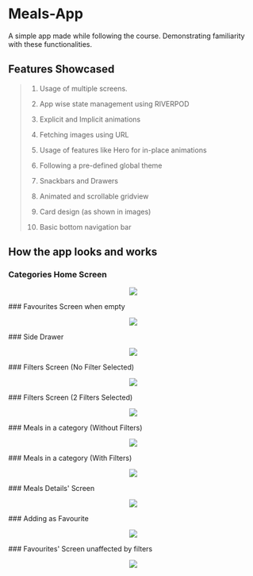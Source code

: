 # Meals-App
A simple app made while following the course. Demonstrating familiarity with these functionalities.

## Features Showcased
> 1. Usage of multiple screens.
>
> 2. App wise state management using RIVERPOD
>
> 3. Explicit and Implicit animations
>
> 4. Fetching images using URL
>
> 5. Usage of features like Hero for in-place animations
> 
> 6. Following a pre-defined global theme 
>
> 7. Snackbars and Drawers
>
> 8. Animated and scrollable gridview
>
> 9. Card design (as shown in images)
>
> 10. Basic bottom navigation bar

## How the app looks and works
### Categories Home Screen
<p align="center">
  <img src="https://github.com/iamsuteerth/Meals-App/blob/main/demo_images/Categories_HomePage.jpg"/>
</p>
### Favourites Screen when empty
<p align="center">
  <img src="https://github.com/iamsuteerth/Meals-App/blob/main/demo_images/Empty_Favourites_Navigation_Bar.jpg"/>
</p>
### Side Drawer
<p align="center">
  <img src="https://github.com/iamsuteerth/Meals-App/blob/main/demo_images/Side_Drawer.jpg"/>
</p>
### Filters Screen (No Filter Selected)
<p align="center">
  <img src="https://github.com/iamsuteerth/Meals-App/blob/main/demo_images/Filters_Screen.jpg"/>
</p>
### Filters Screen (2 Filters Selected)
<p align="center">
  <img src="https://github.com/iamsuteerth/Meals-App/blob/main/demo_images/Filters_Screen_With_Filters.jpg"/>
</p>
### Meals in a category (Without Filters)
<p align="center">
  <img src="https://github.com/iamsuteerth/Meals-App/blob/main/demo_images/Meal_Item.jpg"/>
</p>
### Meals in a category (With Filters)
<p align="center">
  <img src="https://github.com/iamsuteerth/Meals-App/blob/main/demo_images/With_Filters.jpg"/>
</p>
### Meals Details' Screen
<p align="center">
  <img src="https://github.com/iamsuteerth/Meals-App/blob/main/demo_images/Meal_Item_Details.jpg"/>
</p>
### Adding as Favourite
<p align="center">
  <img src="https://github.com/iamsuteerth/Meals-App/blob/main/demo_images/Adding_Favourites.jpg"/>
</p>
### Favourites' Screen unaffected by filters
<p align="center">
  <img src="https://github.com/iamsuteerth/Meals-App/blob/main/demo_images/Favourites_Unaffected_By_Filters.jpg"/>
</p>

